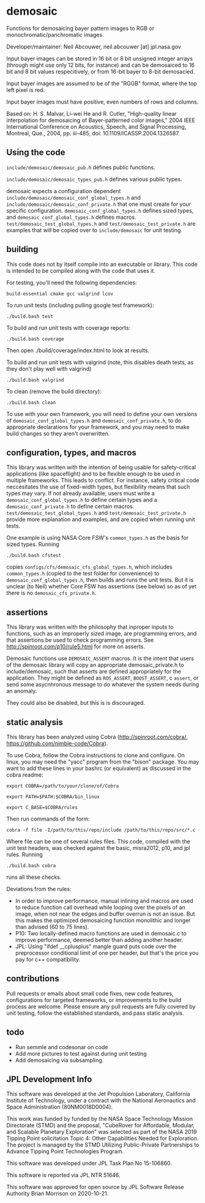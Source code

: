 # demosaic

Functions for demosaicing bayer pattern images to RGB or monochromatic/panchromatic 
images.

Developer/maintainer: Neil Abcouwer, neil.abcouwer [at] jpl.nasa.gov
    
Input bayer images can be stored in 16 bit or 8 bit unsigned integer arrays 
(through might use only 12 bits, for instance) and can be demosaiced to 
16 bit and 8 bit values respecitively, or from 16-bit bayer to 8-bit demosacied. 

Input bayer images are assumed to be of the "RGGB" format, 
where the top left pixel is red.

Input bayer images must have positive, even numbers of rows and columns.

Based on:
  H. S. Malvar, Li-wei He and R. Cutler, "High-quality linear interpolation
  for demosaicing of Bayer-patterned color images," 2004 IEEE International
  Conference on Acoustics, Speech, and Signal Processing, Montreal, Que.,
  2004, pp. iii-485, doi: 10.1109/ICASSP.2004.1326587.
  
## Using the code

`include/demosaic/demosaic_pub.h` defines public functions.

`include/demosaic/demosaic_types_pub.h` defines various public types.

demosaic expects a configuration dependent 
`include/demosaic/demosaic_conf_global_types.h` and 
`include/demosaic/demosaic_conf_private.h` that one must create for your 
specific configuration. `demosaic_conf_global_types.h` defines sized types, and 
`demosaic_conf_global_types.h` defines macros. 
`test/demosaic_test_global_types.h` and `test/demosaic_test_private.h` 
are examples that will be copied over to `include/demosaic` for unit testing.

## building

This code does not by itself compile into an executable or library. 
This code is intended to be compiled along with the code that uses it.

For testing, you'll need the following dependencies:

`build-essential cmake gcc valgrind lcov`

To run unit tests (including pulling google test framework):

`./build.bash test`

To build and run unit tests with coverage reports:

`./build.bash coverage`

Then open ./build/coverage/index.html to look at results.

To build and run unit tests with valgrind 
(note, this disables death tests, as they don't play well with valgrind)

`./build.bash valgrind`

To clean (remove the build directory):

`./build.bash clean`

To use with your own framework, you will need to define your own versions of
`demosaic_conf_global_types.h` and `demosaic_conf_private.h`, 
to do appropriate declarations for your framework, and you may need to make 
build changes so they aren't overwritten.

## configuration, types, and macros

This library was written with the intention of being usable for safety-critical 
applications (like spaceflight) and to be flexible enough to be used in 
multiple frameworks. This leads to conflict. For instance, 
safety critical code neccesitates the use of fixed-width types, 
but flexibility means that such types may vary. If not already available, 
users must write a `demosaic_conf_global_types.h` to define certain types 
and a `demosaic_conf_private.h` to define certain macros. 
`test/demosaic_test_global_types.h` and `test/demosaic_test_private.h` 
provide more explanation and examples, and are copied when running unit tests.

One example is using NASA Core FSW's `common_types.h` as the basis for 
sized types. Running

`./build.bash cfstest`

copies `configs/cfs/demosaic_cfs_global_types.h`, which includes 
`common_types.h` (copied to the test folder for convenience)  to 
`demosaic_conf_global_types.h`, then builds and runs the unit tests. 
But it is unclear (to Neil) whether Core FSW has assertions (see below) 
so as of yet there is no `demosaic_cfs_private.h`.

## assertions

This library was written with the philosophy that inproper inputs to functions, 
such as an improperly sized image, are programming errors, and that assertions 
be used to check programming errors. See http://spinroot.com/p10/rule5.html 
for more on asserts.

Demosaic functions use `DEMOSAIC_ASSERT` macros. 
It is the intent that users of the demosaic library 
will copy an appropriate demosaic_private.h to include/demosaic, 
such that asserts are defined appropriately for the application.
They might be defined as `ROS_ASSERT`, `BOOST_ASSERT`, 
c `assert`, or send some asycnhronous message to do whatever
the system needs during an anomaly. 

They could also be disabled, but this is is discouraged.

## static analysis

This library has been analyzed using Cobra (http://spinroot.com/cobra/, 
https://github.com/nimble-code/Cobra). 

To use Cobra, follow the Cobra instructions to clone and configure. 
On linux, you may need the "yacc" program from the "bison" package.
You may want to add these lines in your bashrc (or equivalent) 
as discussed in the cobra readme:

`export COBRA=/path/to/your/clone/of/Cobra`

`export PATH=$PATH:$COBRA/bin_linux`

`export C_BASE=$COBRA/rules`

Then run commands of the form:

`cobra -f file -I/path/to/this/repo/include /path/to/this/repo/src/*.c`

Where file can be one of several rules files. This code, compiled with the 
unit test headers, was checked against the basic, misra2012, p10, and jpl rules. 
Running 

`./build.bash cobra`

runs all these checks.

Deviations from the rules:
- In order to improve performance, manual inlining and macros are used to reduce 
function call overhead while looping over the pixels of an image, 
when not near the edges and buffer overrun is not an issue. 
But this makes the optimized demosaicing function monolithic and longer than 
advised (60 to 75 lines).
- P10: Two locally-defined macro functions are used in demosaic.c to improve 
performance, deemed better than adding another header.
- JPL: Using "ifdef __cplusplus" mangle guard puts code over the preprocessor 
conditional limit of one per header, but that's the price you pay 
for c++ compatibility.

## contributions

Pull requests or emails about small code fixes, new code features, 
configurations for targeted frameworks, or improvements to the build process 
are welcome. Please ensure any pull requests are fully covered by unit testing, 
follow the established standards, and pass static analysis.

## todo

- Run semmle and codesonar on code
- Add more pictures to test against during unit testing
- Add demosaicing via subsampling.

## JPL Development Info  

This software was developed at the Jet Propulsion Laboratory, 
California Institute of Technology, under a contract with the 
National Aeronautics and Space Administration (80NM0018D0004).  

This work was funded by funded by the NASA Space Technology 
Mission Directorate (STMD) and the proposal, 
"CubeRover for Affordable, Modular, and Scalable Planetary Exploration" 
was selected as part of the NASA 2019 Tipping Point solicitation Topic 4: 
Other Capabilities Needed for Exploration. The project is managed by the 
STMD Utilizing Public-Private Partnerships to Advance Tipping Point 
Technologies Program.

This software was developed under JPL Task Plan No 15-106860.

This software is reported via JPL NTR 51646.

This software was approved for open source by JPL Software Release Authority 
Brian Morrison on 2020-10-21.

